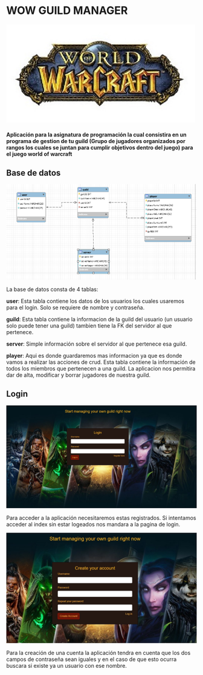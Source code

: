 # WOW GUILD MANAGER

![](screenshots/wowlogo.jpg)
<h4>Aplicación para la asignatura de programación la cual consistira en un programa de gestion de tu guild (Grupo de jugadores organizados por rangos los cuales se juntan para cumplir objetivos dentro del juego)
para el juego world of warcraft</h4>

## Base de datos

![](screenshots/db.jpg)

La base de datos consta de 4 tablas:

**user**: Esta tabla contiene los datos de los usuarios los cuales usaremos para el login. Solo se requiere de nombre y contraseña.

**guild**: Esta tabla contiene la informacion de la guild del usuario (un usuario solo puede tener una guild)
tambien tiene la FK del servidor al que pertenece.

**server**: Simple información sobre el servidor al que pertenece esa guild.

**player**: Aqui es donde guardaremos mas informacion ya que es donde vamos a realizar las acciones de crud.
Esta tabla contiene la información de todos los miembros que pertenecen a una guild.
La aplicacion nos permitira dar de alta, modificar y borrar jugadores de nuestra guild.

## Login

![](screenshots/login.jpg)

Para acceder a la aplicación necesitaremos estas registrados. Si intentamos acceder al index sin estar logeados nos mandara a la pagina de login.

![](screenshots/create.jpg)

Para la creación de una cuenta la aplicación tendra en cuenta que los dos campos de contraseña sean iguales y en el caso de que esto ocurra buscara si existe ya un usuario con ese nombre.



